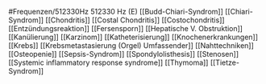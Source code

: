#Frequenzen/512330Hz
512330 Hz (E)
[[Budd-Chiari-Syndrom]]
[[Chiari-Syndrom]]
[[Chondritis]]
[[Costal Chondritis]]
[[Costochondritis]]
[[Entzündungsreaktion]]
[[Fersensporn]]
[[Hepatische V. Obstruktion]]
[[Kanülierung]]
[[Karzinom]]
[[Katheterisierung]]
[[Knochenerkrankungen]]
[[Krebs]]
[[Krebsmetastasierung (Orgel) Umfassender]]
[[Nahttechniken]]
[[Osteopenie]]
[[Sepsis-Syndrom]]
[[Spondylolisthesis]]
[[Stenosen]]
[[Systemic inflammatory response syndrome]]
[[Thymoma]]
[[Tietze-Syndrom]]